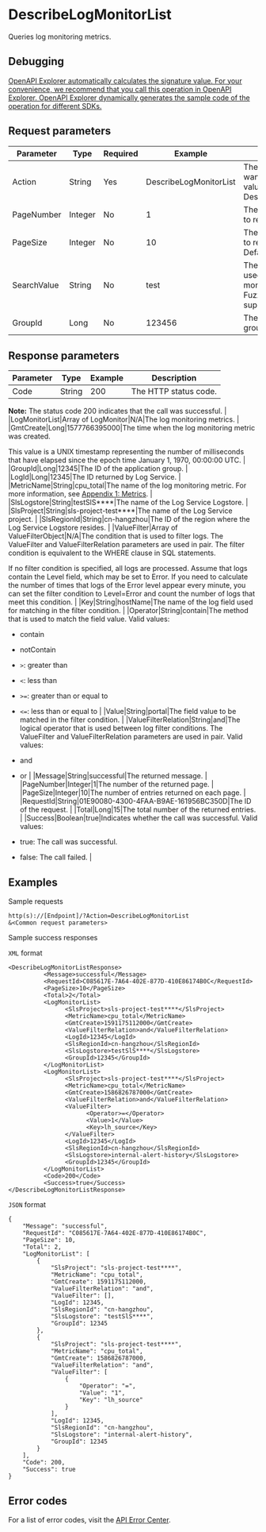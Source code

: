 # DescribeLogMonitorList

Queries log monitoring metrics.

## Debugging

[OpenAPI Explorer automatically calculates the signature value. For your convenience, we recommend that you call this operation in OpenAPI Explorer. OpenAPI Explorer dynamically generates the sample code of the operation for different SDKs.](https://api.aliyun.com/#product=Cms&api=DescribeLogMonitorList&type=RPC&version=2019-01-01)

## Request parameters

|Parameter|Type|Required|Example|Description|
|---------|----|--------|-------|-----------|
|Action|String|Yes|DescribeLogMonitorList|The operation that you want to perform. Set the value to DescribeLogMonitorList. |
|PageNumber|Integer|No|1|The number of the page to return. |
|PageSize|Integer|No|10|The number of entries to return on each page. Default value: 10 |
|SearchValue|String|No|test|The keyword that is used to search for log monitoring metrics. Fuzzy match is supported. |
|GroupId|Long|No|123456|The ID of the application group. |

## Response parameters

|Parameter|Type|Example|Description|
|---------|----|-------|-----------|
|Code|String|200|The HTTP status code.

**Note:** The status code 200 indicates that the call was successful. |
|LogMonitorList|Array of LogMonitor|N/A|The log monitoring metrics. |
|GmtCreate|Long|1577766395000|The time when the log monitoring metric was created.

This value is a UNIX timestamp representing the number of milliseconds that have elapsed since the epoch time January 1, 1970, 00:00:00 UTC. |
|GroupId|Long|12345|The ID of the application group. |
|LogId|Long|12345|The ID returned by Log Service. |
|MetricName|String|cpu\_total|The name of the log monitoring metric. For more information, see [Appendix 1: Metrics](~~163515~~). |
|SlsLogstore|String|testSlS\*\*\*\*|The name of the Log Service Logstore. |
|SlsProject|String|sls-project-test\*\*\*\*|The name of the Log Service project. |
|SlsRegionId|String|cn-hangzhou|The ID of the region where the Log Service Logstore resides. |
|ValueFilter|Array of ValueFilterObject|N/A|The condition that is used to filter logs. The ValueFilter and ValueFilterRelation parameters are used in pair. The filter condition is equivalent to the WHERE clause in SQL statements.

If no filter condition is specified, all logs are processed. Assume that logs contain the Level field, which may be set to Error. If you need to calculate the number of times that logs of the Error level appear every minute, you can set the filter condition to Level=Error and count the number of logs that meet this condition. |
|Key|String|hostName|The name of the log field used for matching in the filter condition. |
|Operator|String|contain|The method that is used to match the field value. Valid values:

-   contain
-   notContain
-   `>`: greater than
-   `<`: less than
-   `>=`: greater than or equal to
-   `<=`: less than or equal to |
|Value|String|portal|The field value to be matched in the filter condition. |
|ValueFilterRelation|String|and|The logical operator that is used between log filter conditions. The ValueFilter and ValueFilterRelation parameters are used in pair. Valid values:

-   and
-   or |
|Message|String|successful|The returned message. |
|PageNumber|Integer|1|The number of the returned page. |
|PageSize|Integer|10|The number of entries returned on each page. |
|RequestId|String|01E90080-4300-4FAA-B9AE-161956BC350D|The ID of the request. |
|Total|Long|15|The total number of the returned entries. |
|Success|Boolean|true|Indicates whether the call was successful. Valid values:

-   true: The call was successful.
-   false: The call failed. |

## Examples

Sample requests

```
http(s)://[Endpoint]/?Action=DescribeLogMonitorList
&<Common request parameters>
```

Sample success responses

`XML` format

```
<DescribeLogMonitorListResponse>
          <Message>successful</Message>
          <RequestId>C085617E-7A64-402E-877D-410E86174B0C</RequestId>
          <PageSize>10</PageSize>
          <Total>2</Total>
          <LogMonitorList>
                <SlsProject>sls-project-test****</SlsProject>
                <MetricName>cpu_total</MetricName>
                <GmtCreate>1591175112000</GmtCreate>
                <ValueFilterRelation>and</ValueFilterRelation>
                <LogId>12345</LogId>
                <SlsRegionId>cn-hangzhou</SlsRegionId>
                <SlsLogstore>testSlS****</SlsLogstore>
                <GroupId>12345</GroupId>
          </LogMonitorList>
          <LogMonitorList>
                <SlsProject>sls-project-test****</SlsProject>
                <MetricName>cpu_total</MetricName>
                <GmtCreate>1586826787000</GmtCreate>
                <ValueFilterRelation>and</ValueFilterRelation>
                <ValueFilter>
                      <Operator>=</Operator>
                      <Value>1</Value>
                      <Key>lh_source</Key>
                </ValueFilter>
                <LogId>12345</LogId>
                <SlsRegionId>cn-hangzhou</SlsRegionId>
                <SlsLogstore>internal-alert-history</SlsLogstore>
                <GroupId>12345</GroupId>
          </LogMonitorList>
          <Code>200</Code>
          <Success>true</Success>
</DescribeLogMonitorListResponse>
```

`JSON` format

```
{
    "Message": "successful",
    "RequestId": "C085617E-7A64-402E-877D-410E86174B0C",
    "PageSize": 10,
    "Total": 2,
    "LogMonitorList": [
        {
            "SlsProject": "sls-project-test****",
            "MetricName": "cpu_total",
            "GmtCreate": 1591175112000,
            "ValueFilterRelation": "and",
            "ValueFilter": [],
            "LogId": 12345,
            "SlsRegionId": "cn-hangzhou",
            "SlsLogstore": "testSlS****",
            "GroupId": 12345
        },
        {
            "SlsProject": "sls-project-test****",
            "MetricName": "cpu_total",
            "GmtCreate": 1586826787000,
            "ValueFilterRelation": "and",
            "ValueFilter": [
                {
                    "Operator": "=",
                    "Value": "1",
                    "Key": "lh_source"
                }
            ],
            "LogId": 12345,
            "SlsRegionId": "cn-hangzhou",
            "SlsLogstore": "internal-alert-history",
            "GroupId": 12345
        }
    ],
    "Code": 200,
    "Success": true
}
```

## Error codes

For a list of error codes, visit the [API Error Center](https://error-center.alibabacloud.com/status/product/Cms).

